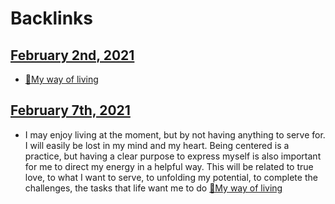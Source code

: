 
# Backlinks
## [February 2nd, 2021](<February 2nd, 2021.md>)
- [🌱My way of living](<🌱My way of living.md>)

## [February 7th, 2021](<February 7th, 2021.md>)
- I may enjoy living at the moment, but by not having anything to serve for. I will easily be lost in my mind and my heart. Being centered is a practice, but having a clear purpose to express myself is also important for me to direct my energy in a helpful way. This will be related to true love, to what I want to serve, to unfolding my potential, to complete the challenges, the tasks that life want me to do [🌱My way of living](<🌱My way of living.md>)

